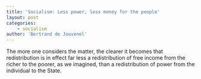 ```yaml
---
title: 'Socialism: Less power, less money for the people'
layout: post
categories:
    - socialism
author: 'Bertrand de Jouvenel'
---
```


The more one considers the matter, the clearer it becomes that redistribution is in effect far less a redistribution of free income from the richer to the poorer, as we imagined, than a redistribution of power from the individual to the State.